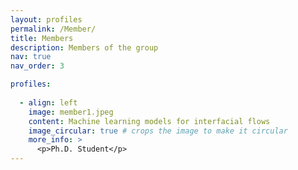 ```yaml
---
layout: profiles
permalink: /Member/
title: Members
description: Members of the group
nav: true
nav_order: 3

profiles:
 
  - align: left
    image: member1.jpeg
    content: Machine learning models for interfacial flows
    image_circular: true # crops the image to make it circular
    more_info: >
      <p>Ph.D. Student</p>
---
```

